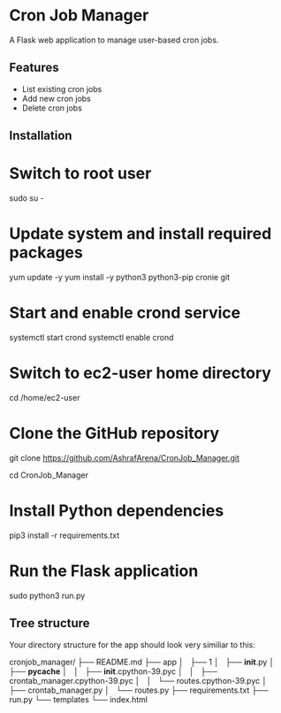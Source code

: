 # Cron Job Manager

A Flask web application to manage user-based cron jobs.

## Features

- List existing cron jobs
- Add new cron jobs
- Delete cron jobs

## Installation

# Switch to root user
sudo su -

# Update system and install required packages
yum update -y
yum install -y python3 python3-pip cronie git

# Start and enable crond service
systemctl start crond
systemctl enable crond

# Switch to ec2-user home directory
cd /home/ec2-user

# Clone the GitHub repository
git clone https://github.com/AshrafArena/CronJob_Manager.git

cd CronJob_Manager

# Install Python dependencies
pip3 install -r requirements.txt

# Run the Flask application
sudo python3 run.py



## Tree structure

Your directory structure for the app should look very similiar to this:

cronjob_manager/
├── README.md
├── app
│   ├── 1
│   ├── __init__.py
│   ├── __pycache__
│   │   ├── __init__.cpython-39.pyc
│   │   ├── crontab_manager.cpython-39.pyc
│   │   └── routes.cpython-39.pyc
│   ├── crontab_manager.py
│   └── routes.py
├── requirements.txt
├── run.py
└── templates
    └── index.html
